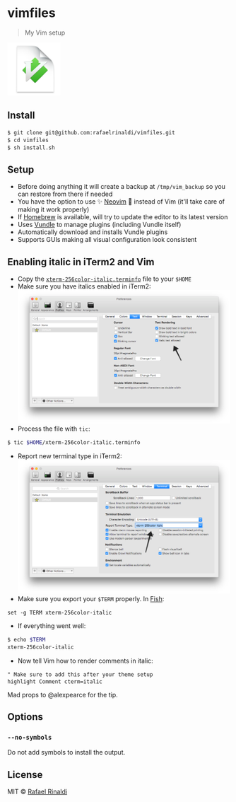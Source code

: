 # vimfiles

> My Vim setup

<a href="https://dribbble.com/shots/1435854-Vim-Replacement-Icon"><img src="./vim.png" width="120" title="Vim logo by @jasonlong" /></a>

## Install

```sh
$ git clone git@github.com:rafaelrinaldi/vimfiles.git
$ cd vimfiles
$ sh install.sh
```

## Setup

* Before doing anything it will create a backup at `/tmp/vim_backup` so you can restore from there if needed
* You have the option to use :sparkles: [Neovim](http://neovim.org) :dizzy: instead of Vim (it'll take care of making it work properly)
* If [Homebrew](http://brew.sh) is available, will try to update the editor to its latest version
* Uses [Vundle](https://github.com/VundleVim/Vundle.vim) to manage plugins (including Vundle itself)
* Automatically download and installs Vundle plugins
* Supports GUIs making all visual configuration look consistent

## Enabling italic in iTerm2 and Vim

* Copy the [`xterm-256color-italic.terminfo`](/xterm-256color-italic.terminfo) file to your `$HOME`
* Make sure you have italics enabled in iTerm2:
![iterm2-italics](./iterm2-italics.png)
* Process the file with `tic`:
```sh
$ tic $HOME/xterm-256color-italic.terminfo
```
* Report new terminal type in iTerm2:
![iterm2-terminal-type](./iterm2-terminal-type.png)
* Make sure you export your `$TERM` properly. In [Fish](http://fishshell.com):
```fish
set -g TERM xterm-256color-italic
```
* If everything went well:
```sh
$ echo $TERM
xterm-256color-italic
```
* Now tell Vim how to render comments in italic:
```viml
" Make sure to add this after your theme setup
highlight Comment cterm=italic
```

Mad props to @alexpearce for the tip.

## Options

### `--no-symbols`

Do not add symbols to install the output.

## License

MIT © [Rafael Rinaldi](http://rinaldi.io)
